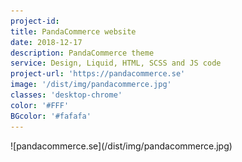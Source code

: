 ```yaml
---
project-id:
title: PandaCommerce website
date: 2018-12-17
description: PandaCommerce theme
service: Design, Liquid, HTML, SCSS and JS code
project-url: 'https://pandacommerce.se'
image: '/dist/img/pandacommerce.jpg'
classes: 'desktop-chrome'
color: '#FFF'
BGcolor: '#fafafa'
---
```

<div class="half" markdown="1">
  ![pandacommerce.se](/dist/img/pandacommerce.jpg)
</div>